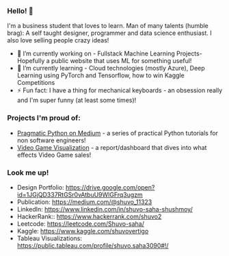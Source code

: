 ### Hello! 👋
I'm a business student that loves to learn. Man of many talents (humble brag): A self taught designer, programmer and data science enthusiast. I also love selling people crazy ideas!

- 🔭 I’m currently working on - Fullstack Machine Learning Projects- Hopefully a public website that uses ML for something useful!
- 🌱 I’m currently learning -  Cloud technologies (mostly Azure), Deep Learning using PyTorch and Tensorflow, how to win Kaggle Competitions
- ⚡ Fun fact: I have a thing for mechanical keyboards - an obsession really and I'm super funny (at least some times)!

### Projects I'm proud of:
- [Pragmatic Python on Medium](https://medium.com/@shuvo_11323) - a series of practical Python tutorials for non software engineers!
- [Video Game Visualization](https://public.tableau.com/app/profile/shuvo.saha3090/viz/VGAnalysis/VGAnalysis) - a report/dashboard that dives into what effects Video Game sales!

### Look me up!
- Design Portfolio:  https://drive.google.com/open?id=1JGjQD337RtGSr0vAtbuU9WlGFrq3ugzm
- Publication: https://medium.com/@shuvo_11323
- LinkedIn: https://www.linkedin.com/in/shuvo-saha-shushmoy/
- HackerRank:: https://www.hackerrank.com/shuvo2 
- Leetcode: https://leetcode.com/Shuvo-saha/
- Kaggle: https://www.kaggle.com/shuvovertigo 
- Tableau Visualizations: https://public.tableau.com/profile/shuvo.saha3090#!/  
